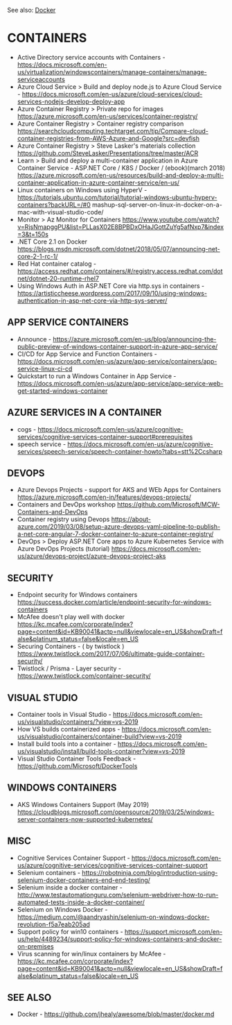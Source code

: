 See also:  [Docker](docker.md) 

# CONTAINERS

* Active Directory service accounts with Containers - https://docs.microsoft.com/en-us/virtualization/windowscontainers/manage-containers/manage-serviceaccounts
* Azure Cloud Service > Build and deploy node.js to Azure Cloud Service - <https://docs.microsoft.com/en-us/azure/cloud-services/cloud-services-nodejs-develop-deploy-app>
* Azure Container Registry > Private repo for images <https://azure.microsoft.com/en-us/services/container-registry/>
* Azure Container Registry > Container registry comparison <https://searchcloudcomputing.techtarget.com/tip/Compare-cloud-container-registries-from-AWS-Azure-and-Google?src=devfish>
* Azure Container Registry > Steve Lasker's materials collection <https://github.com/SteveLasker/Presentations/tree/master/ACR>
* Learn > Build and deploy a multi-container application in Azure Container Service - ASP.NET Core / K8S / Docker / (ebook)(march 2018) https://azure.microsoft.com/en-us/resources/build-and-deploy-a-multi-container-application-in-azure-container-service/en-us/
* Linux containers on Windows using HyperV - https://tutorials.ubuntu.com/tutorial/tutorial-windows-ubuntu-hyperv-containers?backURL=/#0
mashup-sql-server-on-linux-in-docker-on-a-mac-with-visual-studio-code/
* Monitor > Az Monitor for Containers <https://www.youtube.com/watch?v=RjsNmapggPU&list=PLLasX02E8BPBDxOHaJGottZuYg5afNxp7&index=3&t=150s>
* .NET Core 2.1 on Docker <https://blogs.msdn.microsoft.com/dotnet/2018/05/07/announcing-net-core-2-1-rc-1/>
* Red Hat container catalog - https://access.redhat.com/containers/#/registry.access.redhat.com/dotnet/dotnet-20-runtime-rhel7
* Using Windows Auth in ASP.NET Core via http.sys in containers - https://artisticcheese.wordpress.com/2017/09/10/using-windows-authentication-in-asp-net-core-via-http-sys-server/

## APP SERVICE CONTAINERS

* Announce - https://azure.microsoft.com/en-us/blog/announcing-the-public-preview-of-windows-container-support-in-azure-app-service/
* CI/CD for App Service and Function Containers - https://docs.microsoft.com/en-us/azure/app-service/containers/app-service-linux-ci-cd
* Quickstart to run a Windows Container in App Service - https://docs.microsoft.com/en-us/azure/app-service/app-service-web-get-started-windows-container

## AZURE SERVICES IN A CONTAINER

* cogs - https://docs.microsoft.com/en-us/azure/cognitive-services/cognitive-services-container-support#prerequisites
* speech service - https://docs.microsoft.com/en-us/azure/cognitive-services/speech-service/speech-container-howto?tabs=stt%2Ccsharp

## DEVOPS

* Azure Devops Projects - support for AKS and WEb Apps for Containers <https://azure.microsoft.com/en-in/features/devops-projects/>
* Containers and DevOps workshop <https://github.com/Microsoft/MCW-Containers-and-DevOps>
* Container registry using Devops <https://about-azure.com/2019/03/08/setup-azure-devops-yaml-pipeline-to-publish-a-net-core-angular-7-docker-container-to-azure-container-registry/>
* DevOps > Deploy ASP.NET Core apps to Azure Kubernetes Service with Azure DevOps Projects (tutorial) <https://docs.microsoft.com/en-us/azure/devops-project/azure-devops-project-aks>

## SECURITY

* Endpoint security for Windows containers <https://success.docker.com/article/endpoint-security-for-windows-containers>
* McAfee doesn't play well with docker <https://kc.mcafee.com/corporate/index?page=content&id=KB90041&actp=null&viewlocale=en_US&showDraft=false&platinum_status=false&locale=en_US>
* Securing Containers - ( by twistlock ) https://www.twistlock.com/2017/07/06/ultimate-guide-container-security/
* Twistlock / Prisma - Layer security - https://www.twistlock.com/container-security/

## VISUAL STUDIO

* Container tools in Visual Studio - https://docs.microsoft.com/en-us/visualstudio/containers/?view=vs-2019
* How VS builds containerized apps - https://docs.microsoft.com/en-us/visualstudio/containers/container-build?view=vs-2019 
* Install build tools into a container - https://docs.microsoft.com/en-us/visualstudio/install/build-tools-container?view=vs-2019
* Visual Studio Container Tools Feedback - https://github.com/Microsoft/DockerTools

## WINDOWS CONTAINERS

* AKS Windows Containers Support (May 2019) <https://cloudblogs.microsoft.com/opensource/2019/03/25/windows-server-containers-now-supported-kubernetes/>

## MISC

* Cognitive Services Container Support - https://docs.microsoft.com/en-us/azure/cognitive-services/cognitive-services-container-support
* Selenium containers - https://robotninja.com/blog/introduction-using-selenium-docker-containers-end-end-testing/
* Selenium inside a docker container - http://www.testautomationguru.com/selenium-webdriver-how-to-run-automated-tests-inside-a-docker-container/
* Selenium on Windows Docker - https://medium.com/@aandryashin/selenium-on-windows-docker-revolution-f5a7eab205ad
* Support policy for win10 containers - https://support.microsoft.com/en-us/help/4489234/support-policy-for-windows-containers-and-docker-on-premises
* Virus scanning for win/linux containers by McAfee - https://kc.mcafee.com/corporate/index?page=content&id=KB90041&actp=null&viewlocale=en_US&showDraft=false&platinum_status=false&locale=en_US

## SEE ALSO

* Docker - https://github.com/jhealy/awesome/blob/master/docker.md
